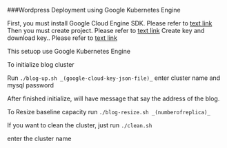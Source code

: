###Wordpress Deployment using Google Kubernetes Engine


First, you must install Google Cloud Engine SDK. Please refer to [text link](https://cloud.google.com/sdk/install)
Then you must create project. Please refer to [text link](https://cloud.google.com/resource-manager/docs/creating-managing-projects)
Create key and download key.. Please refer to [text link](https://cloud.google.com/sdk/docs/authorizing)

This setuop use Google Kubernetes Engine

To initialize blog cluster

Run
`./blog-up.sh _(google-cloud-key-json-file)_`
enter cluster name and mysql password


After finished initialize, will have message that say the address of the blog.


To Resize baseline capacity run
`./blog-resize.sh _(numberofreplica)_`

If you want to clean the cluster, just run
`./clean.sh`

enter the cluster name


